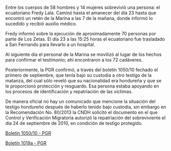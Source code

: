 <p>Entre los cuerpos de 58 hombres y 14 mujeres sobrevivió una persona: el ecuatoriano Fredy Lala. Caminó hasta el amanecer del día 23 hasta que encontró un retén de la Marina a las 7 de la mañana, donde informó lo sucedido y recibió auxilio médico.</p>
<p>Fredy informó sobre la ejecución de aproximadamente 70 personas por parte de Los Zetas. El día 23 a las 15:25 horas el ecuatoriano fue trasladado a San Fernando para llevarlo a un hospital.</p>
<p>Al siguiente día el personal de la Marina se  movilizó al lugar de los hechos para confirmar el testimonio; ahí encontraron a los 72 cadáveres.</p>
<p>Posteriormente, la PGR confirmó, a través del boletín 1050/10 fechado el primero de septiembre, que tenía bajo su custodia a otro testigo de la matanza, del cual sólo reveló que su nacionalidad era hondureña y que se le proporcionó protección y resguardo. Esa persona estaba apoyando en los procesos de identificación y repatriación de las víctimas.</p>
<p>De manera oficial no hay un comunicado que mencione la situación del testigo hondureño después de haberlo tenido bajo custodia, sin embargo en la Recomendación No. 80/2013 la CNDH solicitó el documento en el que Control y Verificación Migratoria autorizó la repatriación del sobreviviente el día 24 de septiembre de 2010, en condición de testigo protegido.</p>

[Boletín 1050/10 - PGR](www.pgr.gob.mx/prensa/2007/bol10/sep/1050.pdf) 


[Boletín 1019a - PGR](http://pgr.gob.mx/Prensa/2007/bol10/ago/b1019a.shtm)